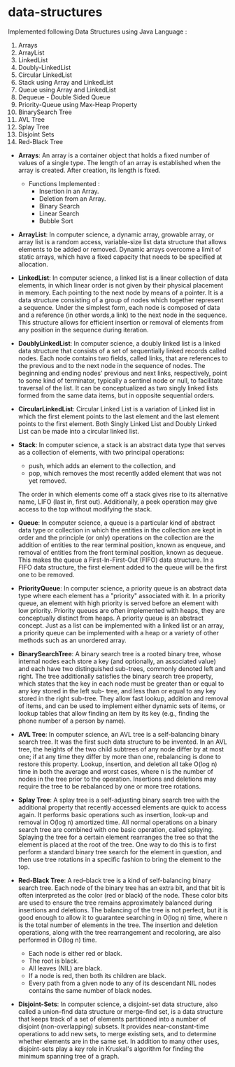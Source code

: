 # data-structures

Implemented following Data Structures using Java Language :
1.   Arrays
2.   ArrayList
3.   LinkedList
4.   Doubly-LinkedList
5.   Circular LinkedList
6.   Stack using Array and LinkedList
7.   Queue using Array and LinkedList
8.   Dequeue - Double Sided Queue
9.   Priority-Queue using Max-Heap Property
10.  BinarySearch Tree
11.  AVL Tree
12.  Splay Tree
13.  Disjoint Sets
14.  Red-Black Tree


* **Arrays**: An array is a container object that holds a fixed number of values of a single type. The length of an array is established     when the array is created. After creation, its length is fixed.
    * Functions Implemented :
      * Insertion in an Array.
      * Deletion from an Array.
      * Binary Search
      * Linear Search
      * Bubble Sort
    
* **ArrayList**: In computer science, a dynamic array, growable array, or array list is a random access, variable-size list data           structure that allows elements to be added or removed. Dynamic arrays overcome a limit of static arrays, which have a fixed capacity     that needs to be specified at allocation.

* **LinkedList**: In computer science, a linked list is a linear collection of data elements, in which linear order is not given by       their physical placement in memory. Each pointing to the next node by means of a pointer. It is a data structure consisting of a         group of nodes which together represent a sequence. Under the simplest form, each node is composed of data and a reference (in           other words,a link) to the next node in the sequence. This structure allows for efficient insertion or removal of elements from any     position in the sequence during iteration. 

* **DoublyLinkedList**: In computer science, a doubly linked list is a linked data structure that consists of a set of sequentially       linked records called nodes. Each node contains two fields, called links, that are references to the previous and to the next node in   the sequence of nodes. The beginning and ending nodes' previous and next links, respectively, point to some kind of terminator,         typically a sentinel node or null, to facilitate traversal of the list. It can be conceptualized as two singly linked lists formed       from the same data items, but in opposite sequential orders.

* **CircularLinkedList**: Circular Linked List is a variation of Linked list in which the first element points to the last element and     the last element points to the first element. Both Singly Linked List and Doubly Linked List can be made into a circular linked list.

* **Stack**: In computer science, a stack is an abstract data type that serves as a collection of elements, with two principal             operations:
  * push, which adds an element to the collection, and
  * pop, which removes the most recently added element that was not yet removed.
  
  The order in which elements come off a stack gives rise to its alternative name, LIFO (last in, first out). Additionally, a peek         operation may give access to the top without modifying the stack.
  
* **Queue**: In computer science, a queue is a particular kind of abstract data type or collection in which the entities in the           collection are kept in order and the principle (or only) operations on the collection are the addition of entities to the rear           terminal position, known as enqueue, and removal of entities from the front terminal position, known as dequeue. This makes the queue   a First-In-First-Out (FIFO) data structure. In a FIFO data structure, the first element added to the queue will be the first one to be   removed.

* **PriorityQueue**: In computer science, a priority queue is an abstract data type where each element has a "priority" associated with   it. In a priority queue, an element with high priority is served before an element with low priority. Priority queues are often         implemented with heaps, they are conceptually distinct from heaps. A priority queue is an abstract concept. Just as a list can be       implemented with a linked list or an array, a priority queue can be implemented with a heap or a variety of other methods such as an     unordered array.

* **BinarySearchTree**: A binary search tree is a rooted binary tree, whose internal nodes each store a key (and optionally, an           associated value) and each have two distinguished sub-trees, commonly denoted left and right. The tree additionally satisfies the       binary search tree property, which states that the key in each node must be greater than or equal to any key stored in the left sub-     tree, and less than or equal to any key stored in the right sub-tree. They allow fast lookup, addition and removal of items, and can     be used to implement either dynamic sets of items, or lookup tables that allow finding an item by its key (e.g., finding the phone       number of a person by name).

* **AVL Tree**: In computer science, an AVL tree is a self-balancing binary search tree. It was the first such data structure to be       invented. In an AVL tree, the heights of the two child subtrees of any node differ by at most one; if at any time they differ by more   than one, rebalancing is done to restore this property. Lookup, insertion, and deletion all take O(log n) time in both the average and   worst cases, where n is the number of nodes in the tree prior to the operation. Insertions and deletions may require the tree to be     rebalanced by one or more tree rotations.

* **Splay Tree**: A splay tree is a self-adjusting binary search tree with the additional property that recently accessed elements are     quick to access again. It performs basic operations such as insertion, look-up and removal in O(log n) amortized time. All normal       operations on a binary search tree are combined with one basic operation, called splaying. Splaying the tree for a certain element       rearranges the tree so that the element is placed at the root of the tree. One way to do this is to first perform a standard binary     tree search for the element in question, and then use tree rotations in a specific fashion to bring the element to the top. 

* **Red-Black Tree**: A red–black tree is a kind of self-balancing binary search tree. Each node of the binary tree has an extra bit,     and that bit is often interpreted as the color (red or black) of the node. These color bits are used to ensure the tree remains         approximately balanced during insertions and deletions. The balancing of the tree is not perfect, but it is good enough to allow it to   guarantee searching in O(log n) time, where n is the total number of elements in the tree. The insertion and deletion operations,       along with the tree rearrangement and recoloring, are also performed in O(log n) time.

   * Each node is either red or black.
   * The root is black.
   * All leaves (NIL) are black.
   * If a node is red, then both its children are black.
   * Every path from a given node to any of its descendant NIL nodes contains the same number of black nodes.
 
* **Disjoint-Sets**: In computer science, a disjoint-set data structure, also called a union–find data structure or merge–find set, is a   data structure that keeps track of a set of elements partitioned into a number of disjoint (non-overlapping) subsets. It provides       near-constant-time operations to add new sets, to merge existing sets, and to determine whether elements are in the same set. In         addition to many other uses, disjoint-sets play a key role in Kruskal's algorithm for finding the minimum spanning tree of a graph.
